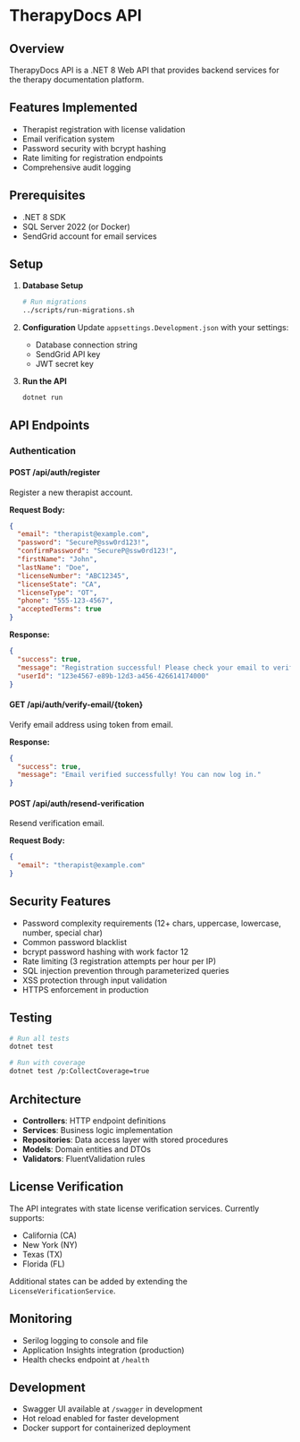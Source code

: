 # TherapyDocs API

## Overview
TherapyDocs API is a .NET 8 Web API that provides backend services for the therapy documentation platform.

## Features Implemented
- Therapist registration with license validation
- Email verification system  
- Password security with bcrypt hashing
- Rate limiting for registration endpoints
- Comprehensive audit logging

## Prerequisites
- .NET 8 SDK
- SQL Server 2022 (or Docker)
- SendGrid account for email services

## Setup

1. **Database Setup**
   ```bash
   # Run migrations
   ../scripts/run-migrations.sh
   ```

2. **Configuration**
   Update `appsettings.Development.json` with your settings:
   - Database connection string
   - SendGrid API key
   - JWT secret key

3. **Run the API**
   ```bash
   dotnet run
   ```

## API Endpoints

### Authentication

#### POST /api/auth/register
Register a new therapist account.

**Request Body:**
```json
{
  "email": "therapist@example.com",
  "password": "SecureP@ssw0rd123!",
  "confirmPassword": "SecureP@ssw0rd123!",
  "firstName": "John",
  "lastName": "Doe",
  "licenseNumber": "ABC12345",
  "licenseState": "CA",
  "licenseType": "OT",
  "phone": "555-123-4567",
  "acceptedTerms": true
}
```

**Response:**
```json
{
  "success": true,
  "message": "Registration successful! Please check your email to verify your account.",
  "userId": "123e4567-e89b-12d3-a456-426614174000"
}
```

#### GET /api/auth/verify-email/{token}
Verify email address using token from email.

**Response:**
```json
{
  "success": true,
  "message": "Email verified successfully! You can now log in."
}
```

#### POST /api/auth/resend-verification
Resend verification email.

**Request Body:**
```json
{
  "email": "therapist@example.com"
}
```

## Security Features
- Password complexity requirements (12+ chars, uppercase, lowercase, number, special char)
- Common password blacklist
- bcrypt password hashing with work factor 12
- Rate limiting (3 registration attempts per hour per IP)
- SQL injection prevention through parameterized queries
- XSS protection through input validation
- HTTPS enforcement in production

## Testing
```bash
# Run all tests
dotnet test

# Run with coverage
dotnet test /p:CollectCoverage=true
```

## Architecture
- **Controllers**: HTTP endpoint definitions
- **Services**: Business logic implementation
- **Repositories**: Data access layer with stored procedures
- **Models**: Domain entities and DTOs
- **Validators**: FluentValidation rules

## License Verification
The API integrates with state license verification services. Currently supports:
- California (CA)
- New York (NY)
- Texas (TX) 
- Florida (FL)

Additional states can be added by extending the `LicenseVerificationService`.

## Monitoring
- Serilog logging to console and file
- Application Insights integration (production)
- Health checks endpoint at `/health`

## Development
- Swagger UI available at `/swagger` in development
- Hot reload enabled for faster development
- Docker support for containerized deployment